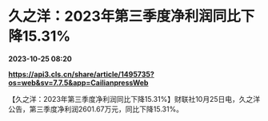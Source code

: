 # 久之洋：2023年第三季度净利润同比下降15.31%

**2023-10-25 08:20**

**https://api3.cls.cn/share/article/1495735?os=web&sv=7.7.5&app=CailianpressWeb**

【久之洋：2023年第三季度净利润同比下降15.31%】财联社10月25日电，久之洋公告，第三季度净利润2601.67万元，同比下降15.31%。